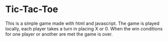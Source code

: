 # Tic-Tac-Toe
This is a simple game made with html and javascript. The game is played locally, each player takes a turn in placing X or 0.
When the win conditions for one player or another are met the game is over.
